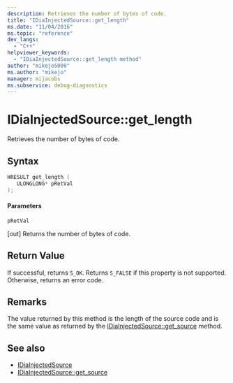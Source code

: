 ```yaml
---
description: Retrieves the number of bytes of code.
title: "IDiaInjectedSource::get_length"
ms.date: "11/04/2016"
ms.topic: "reference"
dev_langs:
  - "C++"
helpviewer_keywords:
  - "IDiaInjectedSource::get_length method"
author: "mikejo5000"
ms.author: "mikejo"
manager: mijacobs
ms.subservice: debug-diagnostics
---
```


# IDiaInjectedSource::get_length

Retrieves the number of bytes of code.

## Syntax

```c++
HRESULT get_length ( 
   ULONGLONG* pRetVal
);
```

#### Parameters

 `pRetVal`

[out] Returns the number of bytes of code.

## Return Value

If successful, returns `S_OK`. Returns `S_FALSE` if this property is not supported. Otherwise, returns an error code.

## Remarks

The value returned by this method is the length of the source code and is the same value as returned by the [IDiaInjectedSource::get_source](../../debugger/debug-interface-access/idiainjectedsource-get-source.md) method.

## See also

- [IDiaInjectedSource](../../debugger/debug-interface-access/idiainjectedsource.md)
- [IDiaInjectedSource::get_source](../../debugger/debug-interface-access/idiainjectedsource-get-source.md)
